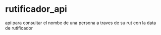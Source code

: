# rutificador_api
api para consultar el nombe de una persona a traves de su rut con la data de rutificador

